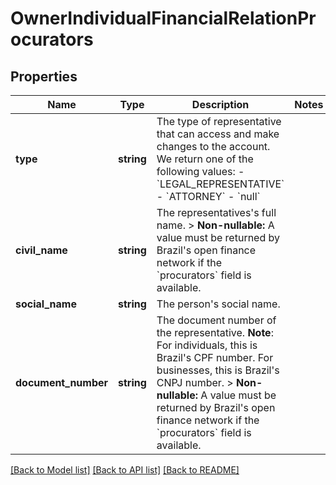 # OwnerIndividualFinancialRelationProcurators

## Properties
Name | Type | Description | Notes
------------ | ------------- | ------------- | -------------
**type** | **string** | The type of representative that can access and make changes to the account. We return one of the following values:    - &#x60;LEGAL_REPRESENTATIVE&#x60;   - &#x60;ATTORNEY&#x60;   - &#x60;null&#x60; | 
**civil_name** | **string** | The representatives&#x27;s full name.  &gt; **Non-nullable:** A value must be returned by Brazil&#x27;s open finance network if the &#x60;procurators&#x60; field is available. | 
**social_name** | **string** | The person&#x27;s social name. | 
**document_number** | **string** | The document number of the representative.  **Note**: For individuals, this is Brazil&#x27;s CPF number. For businesses, this is Brazil&#x27;s CNPJ number.  &gt; **Non-nullable:** A value must be returned by Brazil&#x27;s open finance network if the &#x60;procurators&#x60; field is available. | 

[[Back to Model list]](../../README.md#documentation-for-models) [[Back to API list]](../../README.md#documentation-for-api-endpoints) [[Back to README]](../../README.md)


